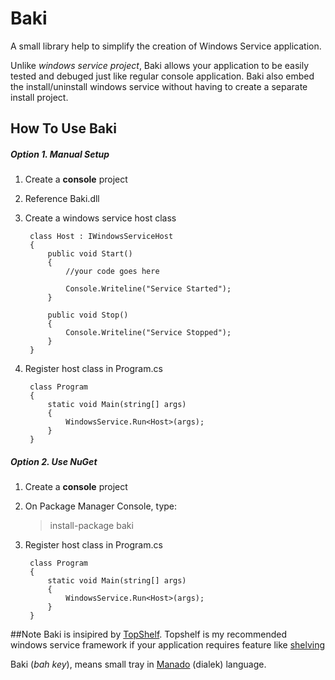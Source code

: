 # Baki
A small library help to simplify the creation of Windows Service application.

Unlike *windows service project*, Baki allows your application to be easily tested and debuged just like regular console application. Baki also embed the install/uninstall windows service without having to create a separate install project.

## How To Use Baki
##### Option 1. Manual Setup
1. Create a **console** project
2. Reference Baki.dll
3. Create a windows service host class

		class Host : IWindowsServiceHost
		{
			public void Start()
			{
				//your code goes here

				Console.Writeline("Service Started");
			}

			public void Stop()
			{
				Console.Writeline("Service Stopped");
			}
		}

4. Register host class in Program.cs

		class Program
		{
		    static void Main(string[] args)
		    {
		        WindowsService.Run<Host>(args);
		    }
		}

##### Option 2. Use NuGet
1. Create a **console** project
2. On Package Manager Console, type: 
     > install-package baki

3. Register host class in Program.cs

		class Program
		{
		    static void Main(string[] args)
		    {
		        WindowsService.Run<Host>(args);
		    }
		}

##Note
Baki is insipired by [TopShelf](http://topshelf-project.com/).  Topshelf is my recommended windows service framework if your application requires feature like [shelving](http://topshelf-project.com/documentation/shelving/) 

Baki (*bah key*), means small tray in [Manado](http://en.wikipedia.org/wiki/Manado) (dialek) language.
